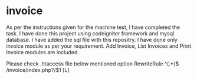# invoice
As per the instructions given for the machine test, I have completed the task.
I have done this project using codeigniter framework and mysql database.
I have added the sql file with this repositry. 
I have done only invoice module as per your requirement. 
Add Invoice, List Invoices and Print Invoice modules are included.


Please check .htaccess file below mentioned option 
RewriteRule ^(.*)$ /invoice/index.php?/$1 [L]
